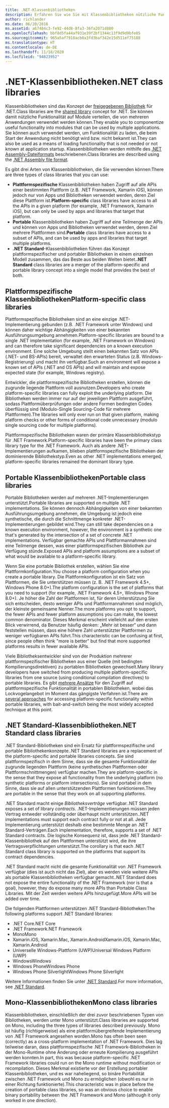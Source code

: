```yaml
---
title: .NET-Klassenbibliotheken
description: Erfahren Sie wie Sie mit Klassenbibliotheken nützliche Funktionalität in Module gruppieren, die von mehreren Anwendungen verwendet werden können.
author: richlander
ms.date: 06/20/2016
ms.assetid: a67484c3-fe92-44d8-8fa3-36fa2071d880
ms.openlocfilehash: bbf8d5fa44af931e39f2bf1344c13f9d9d9bfe05
ms.sourcegitcommit: 965a5af7918acb0a3fd3baf342e15d511ef75188
ms.translationtype: HT
ms.contentlocale: de-DE
ms.lasthandoff: 11/18/2020
ms.locfileid: "94823952"
---
```

# <a name="net-class-libraries"></a><span data-ttu-id="f7b49-103">.NET-Klassenbibliotheken</span><span class="sxs-lookup"><span data-stu-id="f7b49-103">.NET class libraries</span></span>

<span data-ttu-id="f7b49-104">Klassenbibliotheken sind das Konzept der [freigegebenen Bibliothek](https://en.wikipedia.org/wiki/Library_%28computing%29#Shared_libraries) für .NET.</span><span class="sxs-lookup"><span data-stu-id="f7b49-104">Class libraries are the [shared library](https://en.wikipedia.org/wiki/Library_%28computing%29#Shared_libraries) concept for .NET.</span></span> <span data-ttu-id="f7b49-105">Sie können damit nützliche Funktionalität auf Module verteilen, die von mehreren Anwendungen verwendet werden können.</span><span class="sxs-lookup"><span data-stu-id="f7b49-105">They enable you to componentize useful functionality into modules that can be used by multiple applications.</span></span> <span data-ttu-id="f7b49-106">Sie können auch verwendet werden, um Funktionalität zu laden, die beim Start der Anwendung nicht benötigt wird bzw. nicht bekannt ist.</span><span class="sxs-lookup"><span data-stu-id="f7b49-106">They can also be used as a means of loading functionality that is not needed or not known at application startup.</span></span> <span data-ttu-id="f7b49-107">Klassenbibliotheken werden mithilfe des [.NET Assembly-Dateiformats](assembly/file-format.md) beschriebenen.</span><span class="sxs-lookup"><span data-stu-id="f7b49-107">Class libraries are described using the [.NET Assembly file format](assembly/file-format.md).</span></span>

<span data-ttu-id="f7b49-108">Es gibt drei Arten von Klassenbibliotheken, die Sie verwenden können:</span><span class="sxs-lookup"><span data-stu-id="f7b49-108">There are three types of class libraries that you can use:</span></span>

* <span data-ttu-id="f7b49-109">**Plattformspezifische** Klassenbibliotheken haben Zugriff auf alle APIs einer bestimmten Plattform (z.B. .NET Framework, Xamarin iOS), können jedoch nur von Apps und Bibliotheken verwendet werden, deren Ziel diese Plattform ist.</span><span class="sxs-lookup"><span data-stu-id="f7b49-109">**Platform-specific** class libraries have access to all the APIs in a given platform (for example, .NET Framework, Xamarin iOS), but can only be used by apps and libraries that target that platform.</span></span>
* <span data-ttu-id="f7b49-110">**Portable** Klassenbibliotheken haben Zugriff auf eine Teilmenge der APIs und können von Apps und Bibliotheken verwendet werden, deren Ziel mehrere Plattformen sind.</span><span class="sxs-lookup"><span data-stu-id="f7b49-110">**Portable** class libraries have access to a subset of APIs, and can be used by apps and libraries that target multiple platforms.</span></span>
* <span data-ttu-id="f7b49-111">**.NET Standard**-Klassenbibliotheken führen das Konzept plattformspezifischer und portabler Bibliotheken in einem einzelnen Modell zusammen, das das Beste aus beiden Welten bietet.</span><span class="sxs-lookup"><span data-stu-id="f7b49-111">**.NET Standard** class libraries are a merger of the platform-specific and portable library concept into a single model that provides the best of both.</span></span>

## <a name="platform-specific-class-libraries"></a><span data-ttu-id="f7b49-112">Plattformspezifische Klassenbibliotheken</span><span class="sxs-lookup"><span data-stu-id="f7b49-112">Platform-specific class libraries</span></span>

<span data-ttu-id="f7b49-113">Plattformspezifische Bibliotheken sind an eine einzige .NET-Implementierung gebunden (z.B. .NET Framework unter Windows) und können daher wichtige Abhängigkeiten von einer bekannten Ausführungsumgebung annehmen.</span><span class="sxs-lookup"><span data-stu-id="f7b49-113">Platform-specific libraries are bound to a single .NET implementation (for example, .NET Framework on Windows) and can therefore take significant dependencies on a known execution environment.</span></span> <span data-ttu-id="f7b49-114">Eine solche Umgebung stellt einen bekannten Satz von APIs (.NET- und BS-APIs) bereit, verwaltet den erwarteten Status (z.B. Windows-Registrierung) und macht ihn verfügbar.</span><span class="sxs-lookup"><span data-stu-id="f7b49-114">Such an environment will expose a known set of APIs (.NET and OS APIs) and will maintain and expose expected state (for example, Windows registry).</span></span>

<span data-ttu-id="f7b49-115">Entwickler, die plattformspezifische Bibliotheken erstellen, können die zugrunde liegende Plattform voll ausnutzen.</span><span class="sxs-lookup"><span data-stu-id="f7b49-115">Developers who create platform-specific libraries can fully exploit the underlying platform.</span></span> <span data-ttu-id="f7b49-116">Die Bibliotheken werden immer nur auf der jeweiligen Plattform ausgeführt, sodass Plattformüberprüfungen oder andere Formen bedingten Codes überflüssig sind (Modulo-Single Sourcing-Code für mehrere Plattformen).</span><span class="sxs-lookup"><span data-stu-id="f7b49-116">The libraries will only ever run on that given platform, making platform checks or other forms of conditional code unnecessary (modulo single sourcing code for multiple platforms).</span></span>

<span data-ttu-id="f7b49-117">Plattformspezifische Bibliotheken waren der primäre Klassenbibliothekstyp für .NET Framework.</span><span class="sxs-lookup"><span data-stu-id="f7b49-117">Platform-specific libraries have been the primary class library type for the .NET Framework.</span></span> <span data-ttu-id="f7b49-118">Auch als andere .NET-Implementierungen aufkamen, blieben plattformspezifische Bibliotheken der dominierende Bibliothekstyp.</span><span class="sxs-lookup"><span data-stu-id="f7b49-118">Even as other .NET implementations emerged, platform-specific libraries remained the dominant library type.</span></span>

## <a name="portable-class-libraries"></a><span data-ttu-id="f7b49-119">Portable Klassenbibliotheken</span><span class="sxs-lookup"><span data-stu-id="f7b49-119">Portable class libraries</span></span>

<span data-ttu-id="f7b49-120">Portable Bibliotheken werden auf mehreren .NET-Implementierungen unterstützt.</span><span class="sxs-lookup"><span data-stu-id="f7b49-120">Portable libraries are supported on multiple .NET implementations.</span></span> <span data-ttu-id="f7b49-121">Sie können dennoch Abhängigkeiten von einer bekannten Ausführungsumgebung annehmen, die Umgebung ist jedoch eine synthetische, die durch die Schnittmenge konkreter .NET-Implementierungen gebildet wird.</span><span class="sxs-lookup"><span data-stu-id="f7b49-121">They can still take dependencies on a known execution environment, however, the environment is a synthetic one that's generated by the intersection of a set of concrete .NET implementations.</span></span> <span data-ttu-id="f7b49-122">Verfügbar gemachte APIs und Plattformannahmen sind eine Teilmenge dessen, was einer plattformspezifischen Bibliothek zur Verfügung stünde.</span><span class="sxs-lookup"><span data-stu-id="f7b49-122">Exposed APIs and platform assumptions are a subset of what would be available to a platform-specific library.</span></span>

<span data-ttu-id="f7b49-123">Wenn Sie eine portable Bibliothek erstellen, wählen Sie eine Plattformkonfiguration.</span><span class="sxs-lookup"><span data-stu-id="f7b49-123">You choose a platform configuration when you create a portable library.</span></span> <span data-ttu-id="f7b49-124">Die Plattformkonfiguration ist ein Satz von Plattformen, die Sie unterstützen müssen (z. B. .NET Framework 4.5+, Windows Phone 8.0+).</span><span class="sxs-lookup"><span data-stu-id="f7b49-124">The platform configuration is the set of platforms that you need to support (for example, .NET Framework 4.5+, Windows Phone 8.0+).</span></span> <span data-ttu-id="f7b49-125">Je höher die Zahl der Plattformen ist, für deren Unterstützung Sie sich entscheiden, desto weniger APIs und Plattformannahmen sind möglich, der kleinste gemeinsame Nenner.</span><span class="sxs-lookup"><span data-stu-id="f7b49-125">The more platforms you opt to support, the fewer APIs and fewer platform assumptions you can make, the lowest common denominator.</span></span> <span data-ttu-id="f7b49-126">Dieses Merkmal erscheint vielleicht auf den ersten Blick verwirrend, da Benutzer häufig denken: „Mehr ist besser“ und dann feststellen müssen, dass eine höhere Zahl unterstützter Plattformen zu weniger verfügbaren APIs führt.</span><span class="sxs-lookup"><span data-stu-id="f7b49-126">This characteristic can be confusing at first, since people often think "more is better" but find that more supported platforms results in fewer available APIs.</span></span>

<span data-ttu-id="f7b49-127">Viele Bibliotheksentwickler sind von der Produktion mehrerer plattformspezifischer Bibliotheken aus einer Quelle (mit bedingten Kompilierungsdirektiven) zu portablen Bibliotheken gewechselt.</span><span class="sxs-lookup"><span data-stu-id="f7b49-127">Many library developers have switched from producing multiple platform-specific libraries from one source (using conditional compilation directives) to portable libraries.</span></span> <span data-ttu-id="f7b49-128">Es gibt [mehrere Ansätze](https://blog.stephencleary.com/2012/11/portable-class-library-enlightenment.html) für den Zugriff auf plattformspezifische Funktionalität in portablen Bibliotheken, wobei das Lockvogelangebot im Moment das gängigste Verfahren ist.</span><span class="sxs-lookup"><span data-stu-id="f7b49-128">There are [several approaches](https://blog.stephencleary.com/2012/11/portable-class-library-enlightenment.html) for accessing platform-specific functionality within portable libraries, with bait-and-switch being the most widely accepted technique at this point.</span></span>

## <a name="net-standard-class-libraries"></a><span data-ttu-id="f7b49-129">.NET Standard-Klassenbibliotheken</span><span class="sxs-lookup"><span data-stu-id="f7b49-129">.NET Standard class libraries</span></span>

<span data-ttu-id="f7b49-130">.NET Standard-Bibliotheken sind ein Ersatz für plattformspezifische und portable Bibliothekenkonzepte.</span><span class="sxs-lookup"><span data-stu-id="f7b49-130">.NET Standard libraries are a replacement of the platform-specific and portable libraries concepts.</span></span> <span data-ttu-id="f7b49-131">Sie sind plattformspezifisch in dem Sinne, dass sie die gesamte Funktionalität der zugrunde liegenden Plattform (keine synthetischen Plattformen oder Plattformschnittmengen) verfügbar machen.</span><span class="sxs-lookup"><span data-stu-id="f7b49-131">They are platform-specific in the sense that they expose all functionality from the underlying platform (no synthetic platforms or platform intersections).</span></span> <span data-ttu-id="f7b49-132">Sie sind portabel in dem Sinne, dass sie auf allen unterstützenden Plattformen funktionieren.</span><span class="sxs-lookup"><span data-stu-id="f7b49-132">They are portable in the sense that they work on all supporting platforms.</span></span>

<span data-ttu-id="f7b49-133">.NET Standard macht einige _Bibliotheksverträge_ verfügbar.</span><span class="sxs-lookup"><span data-stu-id="f7b49-133">.NET Standard exposes a set of library _contracts_.</span></span> <span data-ttu-id="f7b49-134">.NET-Implementierungen müssen jeden Vertrag entweder vollständig oder überhaupt nicht unterstützen.</span><span class="sxs-lookup"><span data-stu-id="f7b49-134">.NET implementations must support each contract fully or not at all.</span></span> <span data-ttu-id="f7b49-135">Jede Implementierung unterstützt deshalb eine bestimmte Menge an .NET Standard-Verträgen.</span><span class="sxs-lookup"><span data-stu-id="f7b49-135">Each implementation, therefore, supports a set of .NET Standard contracts.</span></span> <span data-ttu-id="f7b49-136">Die logische Konsequenz ist, dass jede .NET Standard-Klassenbibliothek auf den Plattformen unterstützt wird, die ihre Vertragsverpflichtungen unterstützt.</span><span class="sxs-lookup"><span data-stu-id="f7b49-136">The corollary is that each .NET Standard class library is supported on the platforms that support its contract dependencies.</span></span>

<span data-ttu-id="f7b49-137">.NET Standard macht nicht die gesamte Funktionalität von .NET Framework verfügbar (dies ist auch nicht das Ziel), aber es werden viele weitere APIs als portable Klassenbibliotheken verfügbar gemacht.</span><span class="sxs-lookup"><span data-stu-id="f7b49-137">.NET Standard does not expose the entire functionality of the .NET Framework (nor is that a goal), however, they do expose many more APIs than Portable Class Libraries.</span></span> <span data-ttu-id="f7b49-138">Mit der Zeit werden weitere APIs hinzugefügt.</span><span class="sxs-lookup"><span data-stu-id="f7b49-138">More APIs will be added over time.</span></span>

<span data-ttu-id="f7b49-139">Die folgenden Plattformen unterstützen .NET Standard-Bibliotheken:</span><span class="sxs-lookup"><span data-stu-id="f7b49-139">The following platforms support .NET Standard libraries:</span></span>

* <span data-ttu-id="f7b49-140">.NET Core</span><span class="sxs-lookup"><span data-stu-id="f7b49-140">.NET Core</span></span>
* <span data-ttu-id="f7b49-141">.NET Framework</span><span class="sxs-lookup"><span data-stu-id="f7b49-141">.NET Framework</span></span>
* <span data-ttu-id="f7b49-142">Mono</span><span class="sxs-lookup"><span data-stu-id="f7b49-142">Mono</span></span>
* <span data-ttu-id="f7b49-143">Xamarin.iOS, Xamarin.Mac, Xamarin.Android</span><span class="sxs-lookup"><span data-stu-id="f7b49-143">Xamarin.iOS, Xamarin.Mac, Xamarin.Android</span></span>
* <span data-ttu-id="f7b49-144">Universelle Windows-Plattform (UWP)</span><span class="sxs-lookup"><span data-stu-id="f7b49-144">Universal Windows Platform (UWP)</span></span>
* <span data-ttu-id="f7b49-145">Windows</span><span class="sxs-lookup"><span data-stu-id="f7b49-145">Windows</span></span>
* <span data-ttu-id="f7b49-146">Windows Phone</span><span class="sxs-lookup"><span data-stu-id="f7b49-146">Windows Phone</span></span>
* <span data-ttu-id="f7b49-147">Windows Phone Silverlight</span><span class="sxs-lookup"><span data-stu-id="f7b49-147">Windows Phone Silverlight</span></span>

<span data-ttu-id="f7b49-148">Weitere Informationen finden Sie unter [.NET Standard](net-standard.md).</span><span class="sxs-lookup"><span data-stu-id="f7b49-148">For more information, see [.NET Standard](net-standard.md).</span></span>

## <a name="mono-class-libraries"></a><span data-ttu-id="f7b49-149">Mono-Klassenbibliotheken</span><span class="sxs-lookup"><span data-stu-id="f7b49-149">Mono class libraries</span></span>

<span data-ttu-id="f7b49-150">Klassenbibliotheken, einschließlich der drei zuvor beschriebenen Typen von Bibliotheken, werden unter Mono unterstützt.</span><span class="sxs-lookup"><span data-stu-id="f7b49-150">Class libraries are supported on Mono, including the three types of libraries described previously.</span></span> <span data-ttu-id="f7b49-151">Mono ist häufig (richtigerweise) als eine plattformübergreifende Implementierung von .NET Framework angesehen worden.</span><span class="sxs-lookup"><span data-stu-id="f7b49-151">Mono has often been seen (correctly) as a cross-platform implementation of .NET Framework.</span></span> <span data-ttu-id="f7b49-152">Dies lag teilweise daran, dass plattformspezifische .NET Framework-Bibliotheken in der Mono-Runtime ohne Änderung oder erneute Kompilierung ausgeführt werden konnten.</span><span class="sxs-lookup"><span data-stu-id="f7b49-152">In part, this was because platform-specific .NET Framework libraries could run on the Mono runtime without modification or recompilation.</span></span> <span data-ttu-id="f7b49-153">Dieses Merkmal existierte vor der Erstellung portabler Klassenbibliotheken, und es war naheliegend, so binäre Portabilität zwischen .NET Framework und Mono zu ermöglichen (obwohl es nur in einer Richtung funktionierte).</span><span class="sxs-lookup"><span data-stu-id="f7b49-153">This characteristic was in place before the creation of portable class libraries, so was an obvious choice to enable binary portability between the .NET Framework and Mono (although it only worked in one direction).</span></span>
